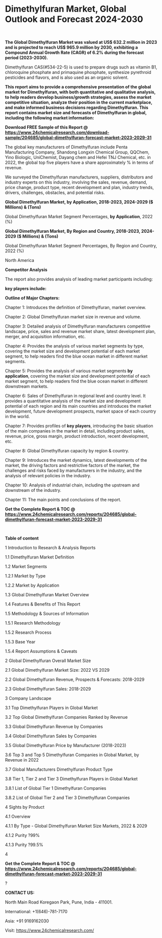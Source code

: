 <h1>Dimethylfuran Market, Global Outlook and Forecast 2024-2030</h1><br/><p><strong>The Global Dimethylfuran Market was valued at US$ 632.2 million in 2023 and is projected to reach US$ 965.9 million by 2030, exhibiting a Compound Annual Growth Rate (<strong>CAGR</strong>) of 6.2% during the forecast period (2023-2030).</strong></p>
 
 
 
 <p>Dimethylfuran CAS(#534-22-5) is used to prepare drugs such as vitamin B1, chloroquine phosphate and primaquine phosphate, synthesize pyrethroid pesticides and flavors, and is also used as an organic solvent.</p>
 
 
 
 <p><strong>This report aims to provide a comprehensive presentation of the global market for Dimethylfuran, with both quantitative and qualitative analysis, to help readers develop business/growth strategies, assess the market competitive situation, analyze their position in the current marketplace, and make informed business decisions regarding Dimethylfuran. This report contains market size and forecasts of Dimethylfuran in global, including the following market information:</strong></p>
 
 
 
 <div><b>Download FREE Sample of this Report @ <a href="https://www.24chemicalresearch.com/download-sample/204685/global-dimethylfuran-forecast-market-2023-2029-31">https://www.24chemicalresearch.com/download-sample/204685/global-dimethylfuran-forecast-market-2023-2029-31</a></b></div>
 
 
 
 <p>The global key manufacturers of Dimethylfuran include Penta Manufacturing Company, Shandong Longxin Chemical Group, QQChem, Yino Biologic, UniChemist, Dayang chem and Hefei TNJ Chemical, etc. in 2022, the global top five players have a share approximately % in terms of revenue.</p>
 
 
 
 <p>We surveyed the Dimethylfuran manufacturers, suppliers, distributors and industry experts on this industry, involving the sales, revenue, demand, price change, product type, recent development and plan, industry trends, drivers, challenges, obstacles, and potential risks.</p>
 
 
 
 <p><strong>Global Dimethylfuran Market, <strong>by Application</strong>, 2018-2023, 2024-2029 ($ Millions) & (Tons)</strong></p>
 
 
 
 <p>Global Dimethylfuran Market Segment Percentages, <strong>by Application</strong>, 2022 (%)</p>
 
 
 
 <p><strong>Global Dimethylfuran Market, By Region and Country, 2018-2023, 2024-2029 ($ Millions) & (Tons)</strong></p>
 
 
 
 <p>Global Dimethylfuran Market Segment Percentages, By Region and Country, 2022 (%)</p>
 
 
 
 <p>North America</p>
 
 
 
 <p><strong>Competitor Analysis</strong></p>
 
 
 
 <p>The report also provides analysis of leading market participants including:</p>
 
 
 
 <p><strong><strong>key players</strong> include:</strong></p>
 
 
 
 <p><strong>Outline of Major Chapters:</strong></p>
 
 
 
 <p>Chapter 1: Introduces the definition of Dimethylfuran, market overview.</p>
 
 
 
 <p>Chapter 2: Global Dimethylfuran market size in revenue and volume.</p>
 
 
 
 <p>Chapter 3: Detailed analysis of Dimethylfuran manufacturers competitive landscape, price, sales and revenue market share, latest development plan, merger, and acquisition information, etc.</p>
 
 
 
 <p>Chapter 4: Provides the analysis of various market segments by type, covering the market size and development potential of each market segment, to help readers find the blue ocean market in different market segments.</p>
 
 
 
 <p>Chapter 5: Provides the analysis of various market segments <strong>by application</strong>, covering the market size and development potential of each market segment, to help readers find the blue ocean market in different downstream markets.</p>
 
 
 
 <p>Chapter 6: Sales of Dimethylfuran in regional level and country level. It provides a quantitative analysis of the market size and development potential of each region and its main countries and introduces the market development, future development prospects, market space of each country in the world.</p>
 
 
 
 <p>Chapter 7: Provides profiles of <strong>key players</strong>, introducing the basic situation of the main companies in the market in detail, including product sales, revenue, price, gross margin, product introduction, recent development, etc.</p>
 
 
 
 <p>Chapter 8: Global Dimethylfuran capacity by region & country.</p>
 
 
 
 <p>Chapter 9: Introduces the market dynamics, latest developments of the market, the driving factors and restrictive factors of the market, the challenges and risks faced by manufacturers in the industry, and the analysis of relevant policies in the industry.</p>
 
 
 
 <p>Chapter 10: Analysis of industrial chain, including the upstream and downstream of the industry.</p>
 
 
 
 <p>Chapter 11: The main points and conclusions of the report.</p>
 
 
 
 <div><b>Get the Complete Report & TOC @ <a href="https://www.24chemicalresearch.com/reports/204685/global-dimethylfuran-forecast-market-2023-2029-31">https://www.24chemicalresearch.com/reports/204685/global-dimethylfuran-forecast-market-2023-2029-31</a></b></div>
 
 
 
 <p><br />
 
 <b>Table of content</b></p>
 
 
 
 <p>1 Introduction to Research & Analysis Reports<br />
 
 1.1 Dimethylfuran Market Definition<br />
 
 1.2 Market Segments<br />
 
 1.2.1 Market by Type<br />
 
 1.2.2 Market by Application<br />
 
 1.3 Global Dimethylfuran Market Overview<br />
 
 1.4 Features & Benefits of This Report<br />
 
 1.5 Methodology & Sources of Information<br />
 
 1.5.1 Research Methodology<br />
 
 1.5.2 Research Process<br />
 
 1.5.3 Base Year<br />
 
 1.5.4 Report Assumptions & Caveats<br />
 
 2 Global Dimethylfuran Overall Market Size<br />
 
 2.1 Global Dimethylfuran Market Size: 2022 VS 2029<br />
 
 2.2 Global Dimethylfuran Revenue, Prospects & Forecasts: 2018-2029<br />
 
 2.3 Global Dimethylfuran Sales: 2018-2029<br />
 
 3 Company Landscape<br />
 
 3.1 Top Dimethylfuran Players in Global Market<br />
 
 3.2 Top Global Dimethylfuran Companies Ranked by Revenue<br />
 
 3.3 Global Dimethylfuran Revenue by Companies<br />
 
 3.4 Global Dimethylfuran Sales by Companies<br />
 
 3.5 Global Dimethylfuran Price by Manufacturer (2018-2023)<br />
 
 3.6 Top 3 and Top 5 Dimethylfuran Companies in Global Market, by Revenue in 2022<br />
 
 3.7 Global Manufacturers Dimethylfuran Product Type<br />
 
 3.8 Tier 1, Tier 2 and Tier 3 Dimethylfuran Players in Global Market<br />
 
 3.8.1 List of Global Tier 1 Dimethylfuran Companies<br />
 
 3.8.2 List of Global Tier 2 and Tier 3 Dimethylfuran Companies<br />
 
 4 Sights by Product<br />
 
 4.1 Overview<br />
 
 4.1.1 By Type - Global Dimethylfuran Market Size Markets, 2022 & 2029<br />
 
 4.1.2 Purity ?99%<br />
 
 4.1.3 Purity ?99.5%<br />
 
 4</p>
 
 
 
 <div><b>Get the Complete Report & TOC @ <a href="https://www.24chemicalresearch.com/reports/204685/global-dimethylfuran-forecast-market-2023-2029-31">https://www.24chemicalresearch.com/reports/204685/global-dimethylfuran-forecast-market-2023-2029-31</a></b></div>
 
 
 
 <p>? </p>
 
 
 
 <p><b>CONTACT US:</b><br />
 
 North Main Road Koregaon Park, Pune, India - 411001.<br />
 
 International: +1(646)-781-7170<br />
 
 Asia: +91 9169162030<br />
 
 Visit: <a href="https://www.24chemicalresearch.com/">https://www.24chemicalresearch.com/</a></p>